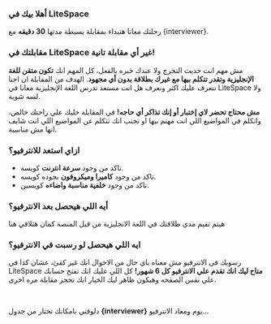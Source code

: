 ### أهلا بيك في LiteSpace

رحلتك معانا هتبداء بمقابلة بسيطة مدتها **30 دقيقه** مع {interviewer}.

### مقابلتك في LiteSpace غير أي مقابلة تانية!

مش مهم انت حديث التخرج ولا عندك خبره بالفعل، كل المهم انك **تكون متقن للغة الإنجليزية وتقدر تتكلم بيها مع غيرك بطلاقة بدون أي مجهود**. الهدف من المقابلة ان احنا نتعرف عليك اكثر ونعرف هل انت مستعد تدرس اللغة الإنجليزية معانا في LiteSpace ولا لسه شوية.

**مش محتاج تحضر لاي إختبار أو إنك تذاكر أي حاجه!** في المقابلة خليك علي راحتك خالص، واتكلم في المواضيع اللي انت مهتم بيها او تجنب انك تتكلم عن المواضيع اللي انت شايف انها مش مناسبة.

### ازاي استعد للانترفيو؟

- تاكد من وجود **سرعة انترنت** كويسة.
- تاكد من وجود **كاميرا وميكروفون** بجوده كويسه.
- تاكد من وجود **خلفية مناسبة واضاءه** كويسين.

### أيه اللي هيحصل بعد الانترفيو؟

هيتم تقيم مدي طلاقتك في اللغة الانجليزية من قبل المنصة كمان هتلاقي هنا

### ايه اللي هيحصل لو رسبت في الانترفيو؟

رسوبك في الانترفيو مش معناه باي حال من الاحوال انك غير كفئ، عشان كدا في LiteSpace **متاح ليك انك تقدم علي الانترفيو كل 6 شهور!** كل اللي عليك انك تفتح حسابك علي نفس الصفحه وهيكون ظاهر ليك الخيار انك تحجز مقابلة مره اخري.

<br />

دلوقتي بامكانك تختار من جدول **{interviewer}** يوم ومعاد الانترفيو...
